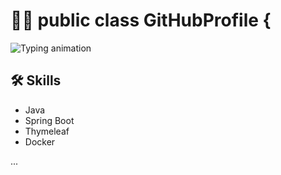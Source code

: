 # 👨‍💻 public class GitHubProfile {

![Typing animation](https://readme-typing-svg.herokuapp.com?font=Fira+Code&size=16&duration=3000&pause=1000&color=blue&center=true&vCenter=true&width=700&lines=public+class+GitHubProfile+%7B;...+%7D)

## 🛠 Skills
- Java
- Spring Boot
- Thymeleaf
- Docker

...
